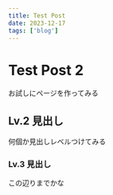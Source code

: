 ```yaml
---
title: Test Post
date: 2023-12-17
tags: ['blog']
---
```


# Test Post 2

お試しにページを作ってみる

## Lv.2 見出し

何個か見出しレベルつけてみる

### Lv.3 見出し

この辺りまでかな

